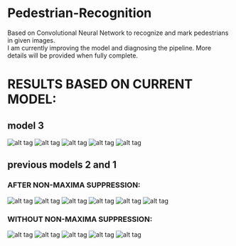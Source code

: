 # Pedestrian-Recognition
Based on Convolutional Neural Network to recognize and mark pedestrians in given images.   
I am currently improving the model and diagnosing the pipeline. More details will be provided when fully complete.   

# RESULTS BASED ON CURRENT MODEL:  
## model 3  
![alt tag](https://raw.githubusercontent.com/yugrocks/Pedestrian-Recognition/master/model3/img1.png)
![alt tag](https://raw.githubusercontent.com/yugrocks/Pedestrian-Recognition/master/model3/img2.png)
![alt tag](https://raw.githubusercontent.com/yugrocks/Pedestrian-Recognition/master/model3/img3.png)
![alt tag](https://raw.githubusercontent.com/yugrocks/Pedestrian-Recognition/master/model3/img4.png)
![alt tag](https://raw.githubusercontent.com/yugrocks/Pedestrian-Recognition/master/model3/img5.png)

## previous models 2 and 1   
### AFTER NON-MAXIMA SUPPRESSION:   
![alt tag](https://raw.githubusercontent.com/yugrocks/Pedestrian-Recognition/master/after1.png)
![alt tag](https://raw.githubusercontent.com/yugrocks/Pedestrian-Recognition/master/after3.png)
![alt tag](https://raw.githubusercontent.com/yugrocks/Pedestrian-Recognition/master/after4.png)
![alt tag](https://raw.githubusercontent.com/yugrocks/Pedestrian-Recognition/master/after5.png)
![alt tag](https://raw.githubusercontent.com/yugrocks/Pedestrian-Recognition/master/after6.png)
![alt tag](https://raw.githubusercontent.com/yugrocks/Pedestrian-Recognition/master/after7.png)

### WITHOUT NON-MAXIMA SUPPRESSION:    
![alt tag](https://raw.githubusercontent.com/yugrocks/Pedestrian-Recognition/master/pred1.png)
![alt tag](https://raw.githubusercontent.com/yugrocks/Pedestrian-Recognition/master/pred2.png)
![alt tag](https://raw.githubusercontent.com/yugrocks/Pedestrian-Recognition/master/pred3.png)
![alt tag](https://raw.githubusercontent.com/yugrocks/Pedestrian-Recognition/master/pred4.png)
![alt tag](https://raw.githubusercontent.com/yugrocks/Pedestrian-Recognition/master/pred5.png)
